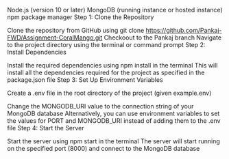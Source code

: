 Node.js (version 10 or later)
MongoDB (running instance or hosted instance)
npm package manager
Step 1: Clone the Repository

Clone the repository from GitHub using git clone https://github.com/Pankaj-FWD/Assignment-CoralMango.git
Checkoout to the Pankaj branch
Navigate to the project directory using the terminal or command prompt
Step 2: Install Dependencies

Install the required dependencies using npm install in the terminal
This will install all the dependencies required for the project as specified in the package.json file
Step 3: Set Up Environment Variables

Create a .env file in the root directory of the project (given example.env)

Change the MONGODB_URI value to the connection string of your MongoDB database
Alternatively, you can use environment variables to set the values for PORT and MONGODB_URI instead of adding them to the .env file
Step 4: Start the Server

Start the server using npm start in the terminal
The server will start running on the specified port (8000) and connect to the MongoDB database